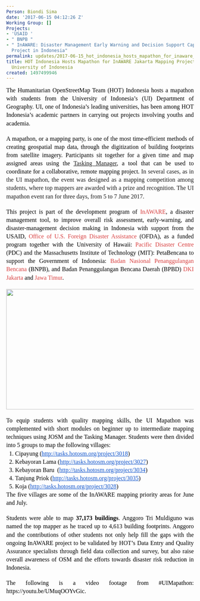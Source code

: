 ```yaml
---
Person: Biondi Sima
date: '2017-06-15 04:12:26 Z'
Working Group: []
Projects:
- 'USAID '
- " BNPB "
- " InAWARE: Disaster Management Early Warning and Decision Support Capacity Enhancement
  Project in Indonesia"
permalink: updates/2017-06-15_hot_indonesia_hosts_mapathon_for_inaware_jakarta_mapping_project_with__the_unive
title: HOT Indonesia Hosts Mapathon for InAWARE Jakarta Mapping Project with  the
  University of Indonesia
created: 1497499946
---
```

<p style="line-height: 1.38; margin-top: 0pt; margin-bottom: 0pt; text-align: justify;" dir="ltr"><span style="font-size: 12pt; font-family: 'Times New Roman'; color: #000000; background-color: transparent; font-weight: 400; font-style: normal; font-variant: normal; text-decoration: none; vertical-align: baseline; white-space: pre-wrap;">The Humanitarian OpenStreetMap Team (HOT) Indonesia hosts a mapathon with students from the University of Indonesia’s (UI) Department of Geography. UI, one of Indonesia’s leading universities, has been among HOT Indonesia’s academic partners in carrying out projects involving youths and academia.</span></p><p style="line-height: 1.38; margin-top: 0pt; margin-bottom: 0pt; text-align: justify;" dir="ltr">&nbsp;</p><p style="line-height: 1.38; margin-top: 0pt; margin-bottom: 0pt; text-align: justify;" dir="ltr"><span style="font-size: 12pt; font-family: 'Times New Roman'; color: #000000; background-color: transparent; font-weight: 400; font-style: normal; font-variant: normal; text-decoration: none; vertical-align: baseline; white-space: pre-wrap;">A mapathon, or a mapping party, is one of the most time-efficient methods of creating geospatial map data, through the digitization of building footprints from satellite imagery. Participants sit together for a given time and map assigned areas using the <a href="tasks.hotosm.org" target="_blank">Tasking Manager</a>, a tool that can be used to coordinate for a collaborative, remote mapping project.</span><span style="font-family: 'Times New Roman'; font-size: 12pt; font-style: normal; font-variant-caps: normal; white-space: pre-wrap; background-color: transparent;"> In several cases, as in the UI mapathon, the event was designed as a mapping competition among students, where top mappers are awarded with a prize and recognition. The UI mapathon event ran for three days, from 5 to 7 June 2017. </span></p><p style="line-height: 1.38; margin-top: 0pt; margin-bottom: 0pt; text-align: justify;" dir="ltr">&nbsp;</p><p style="line-height: 1.38; margin-top: 0pt; margin-bottom: 0pt; text-align: justify;" dir="ltr"><span style="font-size: 12pt; font-family: 'Times New Roman'; color: #000000; background-color: transparent; font-weight: 400; font-style: normal; font-variant: normal; text-decoration: none; vertical-align: baseline; white-space: pre-wrap;">This project is part of </span><span style="font-size: 12pt; font-family: 'Times New Roman'; color: #000000; background-color: #ffffff; font-weight: 400; font-style: normal; font-variant: normal; text-decoration: none; vertical-align: baseline; white-space: pre-wrap;">the development program of </span><a style="text-decoration: none;" href="http://inaware.bnpb.go.id/inaware/"><span style="font-size: 12pt; font-family: 'Times New Roman'; color: #d73f3f; background-color: transparent; font-weight: 400; font-style: normal; font-variant: normal; text-decoration: none; vertical-align: baseline; white-space: pre-wrap;">InAWARE</span></a><span style="font-size: 12pt; font-family: 'Times New Roman'; color: #000000; background-color: #ffffff; font-weight: 400; font-style: normal; font-variant: normal; text-decoration: none; vertical-align: baseline; white-space: pre-wrap;">, a disaster management tool, to improve overall risk assessment, early-warning, and disaster-management decision making in Indonesia with support from the USAID, </span><a style="text-decoration: none;" href="https://www.usaid.gov/who-we-are/organization/bureaus/bureau-democracy-conflict-and-humanitarian-assistance/office-us"><span style="font-size: 12pt; font-family: 'Times New Roman'; color: #d73f3f; background-color: #ffffff; font-weight: 400; font-style: normal; font-variant: normal; text-decoration: none; vertical-align: baseline; white-space: pre-wrap;">Office of U.S. Foreign Disaster Assistance</span></a><span style="font-size: 12pt; font-family: 'Times New Roman'; color: #000000; background-color: #ffffff; font-weight: 400; font-style: normal; font-variant: normal; text-decoration: none; vertical-align: baseline; white-space: pre-wrap;"> (OFDA), as a funded program together with the University of Hawaii: </span><a style="text-decoration: none;" href="http://www.pdc.org/"><span style="font-size: 12pt; font-family: 'Times New Roman'; color: #d73f3f; background-color: #ffffff; font-weight: 400; font-style: normal; font-variant: normal; text-decoration: none; vertical-align: baseline; white-space: pre-wrap;">Pacific Disaster Centre</span></a><span style="font-size: 12pt; font-family: 'Times New Roman'; color: #000000; background-color: #ffffff; font-weight: 400; font-style: normal; font-variant: normal; text-decoration: none; vertical-align: baseline; white-space: pre-wrap;"> (PDC) and the Massachusetts Institute of Technology (MIT): PetaBencana to support the Government of Indonesia: </span><a style="text-decoration: none;" href="http://www.bnpb.go.id/"><span style="font-size: 12pt; font-family: 'Times New Roman'; color: #d73f3f; background-color: #ffffff; font-weight: 400; font-style: normal; font-variant: normal; text-decoration: none; vertical-align: baseline; white-space: pre-wrap;">Badan Nasional Penanggulangan Bencana</span></a><span style="font-size: 12pt; font-family: 'Times New Roman'; color: #000000; background-color: #ffffff; font-weight: 400; font-style: normal; font-variant: normal; text-decoration: none; vertical-align: baseline; white-space: pre-wrap;"> (BNPB), and Badan Penanggulangan Bencana Daerah (BPBD) </span><a style="text-decoration: none;" href="http://bpbd.jakarta.go.id/"><span style="font-size: 12pt; font-family: 'Times New Roman'; color: #d73f3f; background-color: #ffffff; font-weight: 400; font-style: normal; font-variant: normal; text-decoration: none; vertical-align: baseline; white-space: pre-wrap;">DKI Jakarta</span></a><span style="font-size: 12pt; font-family: 'Times New Roman'; color: #000000; background-color: #ffffff; font-weight: 400; font-style: normal; font-variant: normal; text-decoration: none; vertical-align: baseline; white-space: pre-wrap;"> and </span><a style="text-decoration: none;" href="http://bpbd.jatimprov.go.id/"><span style="font-size: 12pt; font-family: 'Times New Roman'; color: #d73f3f; background-color: #ffffff; font-weight: 400; font-style: normal; font-variant: normal; text-decoration: none; vertical-align: baseline; white-space: pre-wrap;">Jawa Timur</span></a><span style="font-size: 12pt; font-family: 'Times New Roman'; color: #000000; background-color: #ffffff; font-weight: 400; font-style: normal; font-variant: normal; text-decoration: none; vertical-align: baseline; white-space: pre-wrap;">.</span></p><p style="line-height: 1.38; margin-top: 0pt; margin-bottom: 0pt; text-align: justify;" dir="ltr">&nbsp;</p><p style="line-height: 1.38; margin-top: 0pt; margin-bottom: 0pt; text-align: center;" dir="ltr"><span style="font-size: 12pt; font-family: 'Times New Roman'; color: #000000; background-color: transparent; font-weight: 400; font-style: normal; font-variant: normal; text-decoration: none; vertical-align: baseline; white-space: pre-wrap;"><img style="border: none; transform: rotate(0.00rad); -webkit-transform: rotate(0.00rad);" src="https://lh6.googleusercontent.com/SyTKpvusMDQW6NATssgStYYalfkN4_qBK8udGUZ4_XnRfEcRdssDep1HRqvflIY57tA0nf2NYZcb2VQnLJVYPDQ4tjP5d-_2sSTzJH78RCOPHs7N4WzlFO_fkTDyOg3cw8CGiR1n" alt="" width="569" height="323"></span></p><p style="line-height: 1.38; margin-top: 0pt; margin-bottom: 0pt; text-align: justify;" dir="ltr">&nbsp;</p><p style="line-height: 1.38; margin-top: 0pt; margin-bottom: 0pt; text-align: justify;" dir="ltr"><span style="font-size: 12pt; font-family: 'Times New Roman'; color: #000000; background-color: transparent; font-weight: 400; font-style: normal; font-variant: normal; text-decoration: none; vertical-align: baseline; white-space: pre-wrap;">To equip students with quality mapping skills, the UI Mapathon was complemented with short modules on beginner up to intermediate mapping techniques using JOSM and the Tasking Manager. Students were then divided into 5 groups to map the following villages: </span></p><ol style="margin-top: 0pt; margin-bottom: 0pt;"><li style="list-style-type: decimal; font-size: 12pt; font-family: 'Times New Roman'; color: #000000; background-color: transparent; font-weight: 400; font-style: normal; font-variant: normal; text-decoration: none; vertical-align: baseline;" dir="ltr"><p style="line-height: 1.38; margin-top: 0pt; margin-bottom: 0pt; text-align: justify;" dir="ltr"><span style="font-size: 12pt; font-family: 'Times New Roman'; color: #000000; background-color: transparent; font-weight: 400; font-style: normal; font-variant: normal; text-decoration: none; vertical-align: baseline; white-space: pre-wrap;">Cipayung (</span><a style="text-decoration: none;" href="http://tasks.hotosm.org/project/3018"><span style="font-size: 12pt; font-family: 'Times New Roman'; color: #1155cc; background-color: transparent; font-weight: 400; font-style: normal; font-variant: normal; text-decoration: underline; vertical-align: baseline; white-space: pre-wrap;">http://tasks.hotosm.org/project/3018</span></a><span style="font-size: 12pt; font-family: 'Times New Roman'; color: #000000; background-color: transparent; font-weight: 400; font-style: normal; font-variant: normal; text-decoration: none; vertical-align: baseline; white-space: pre-wrap;">)</span></p></li><li style="list-style-type: decimal; font-size: 12pt; font-family: 'Times New Roman'; color: #000000; background-color: transparent; font-weight: 400; font-style: normal; font-variant: normal; text-decoration: none; vertical-align: baseline;" dir="ltr"><p style="line-height: 1.38; margin-top: 0pt; margin-bottom: 0pt; text-align: justify;" dir="ltr"><span style="font-size: 12pt; font-family: 'Times New Roman'; color: #000000; background-color: transparent; font-weight: 400; font-style: normal; font-variant: normal; text-decoration: none; vertical-align: baseline; white-space: pre-wrap;">Kebayoran Lama (</span><a style="text-decoration: none;" href="http://tasks.hotosm.org/project/3027"><span style="font-size: 12pt; font-family: 'Times New Roman'; color: #1155cc; background-color: transparent; font-weight: 400; font-style: normal; font-variant: normal; text-decoration: underline; vertical-align: baseline; white-space: pre-wrap;">http://tasks.hotosm.org/project/3027</span></a><span style="font-size: 12pt; font-family: 'Times New Roman'; color: #000000; background-color: transparent; font-weight: 400; font-style: normal; font-variant: normal; text-decoration: none; vertical-align: baseline; white-space: pre-wrap;">)</span></p></li><li style="list-style-type: decimal; font-size: 12pt; font-family: 'Times New Roman'; color: #000000; background-color: transparent; font-weight: 400; font-style: normal; font-variant: normal; text-decoration: none; vertical-align: baseline;" dir="ltr"><p style="line-height: 1.38; margin-top: 0pt; margin-bottom: 0pt; text-align: justify;" dir="ltr"><span style="font-size: 12pt; font-family: 'Times New Roman'; color: #000000; background-color: transparent; font-weight: 400; font-style: normal; font-variant: normal; text-decoration: none; vertical-align: baseline; white-space: pre-wrap;">Kebayoran Baru &nbsp;(</span><a style="text-decoration: none;" href="http://tasks.hotosm.org/project/3034"><span style="font-size: 12pt; font-family: 'Times New Roman'; color: #1155cc; background-color: transparent; font-weight: 400; font-style: normal; font-variant: normal; text-decoration: underline; vertical-align: baseline; white-space: pre-wrap;">http://tasks.hotosm.org/project/3034</span></a><span style="font-size: 12pt; font-family: 'Times New Roman'; color: #000000; background-color: transparent; font-weight: 400; font-style: normal; font-variant: normal; text-decoration: none; vertical-align: baseline; white-space: pre-wrap;">) </span></p></li><li style="list-style-type: decimal; font-size: 12pt; font-family: 'Times New Roman'; color: #000000; background-color: transparent; font-weight: 400; font-style: normal; font-variant: normal; text-decoration: none; vertical-align: baseline;" dir="ltr"><p style="line-height: 1.38; margin-top: 0pt; margin-bottom: 0pt; text-align: justify;" dir="ltr"><span style="font-size: 12pt; font-family: 'Times New Roman'; color: #000000; background-color: transparent; font-weight: 400; font-style: normal; font-variant: normal; text-decoration: none; vertical-align: baseline; white-space: pre-wrap;">Tanjung Priok (</span><a style="text-decoration: none;" href="http://tasks.hotosm.org/project/3035"><span style="font-size: 12pt; font-family: 'Times New Roman'; color: #1155cc; background-color: transparent; font-weight: 400; font-style: normal; font-variant: normal; text-decoration: underline; vertical-align: baseline; white-space: pre-wrap;">http://tasks.hotosm.org/project/3035</span></a><span style="font-size: 12pt; font-family: 'Times New Roman'; color: #000000; background-color: transparent; font-weight: 400; font-style: normal; font-variant: normal; text-decoration: none; vertical-align: baseline; white-space: pre-wrap;">) </span></p></li><li style="list-style-type: decimal; font-size: 12pt; font-family: 'Times New Roman'; color: #000000; background-color: transparent; font-weight: 400; font-style: normal; font-variant: normal; text-decoration: none; vertical-align: baseline;" dir="ltr"><p style="line-height: 1.38; margin-top: 0pt; margin-bottom: 0pt; text-align: justify;" dir="ltr"><span style="font-size: 12pt; font-family: 'Times New Roman'; color: #000000; background-color: transparent; font-weight: 400; font-style: normal; font-variant: normal; text-decoration: none; vertical-align: baseline; white-space: pre-wrap;">Koja (</span><a style="text-decoration: none;" href="http://tasks.hotosm.org/project/3028"><span style="font-size: 12pt; font-family: 'Times New Roman'; color: #1155cc; background-color: transparent; font-weight: 400; font-style: normal; font-variant: normal; text-decoration: underline; vertical-align: baseline; white-space: pre-wrap;">http://tasks.hotosm.org/project/3028</span></a><span style="font-size: 12pt; font-family: 'Times New Roman'; color: #000000; background-color: transparent; font-weight: 400; font-style: normal; font-variant: normal; text-decoration: none; vertical-align: baseline; white-space: pre-wrap;">) </span></p></li></ol><p style="line-height: 1.38; margin-top: 0pt; margin-bottom: 0pt; text-align: justify;" dir="ltr"><span style="font-size: 12pt; font-family: 'Times New Roman'; color: #000000; background-color: transparent; font-weight: 400; font-style: normal; font-variant: normal; text-decoration: none; vertical-align: baseline; white-space: pre-wrap;">The five villages are some of the InAWARE mapping priority areas for June and July. </span></p><p style="line-height: 1.38; margin-top: 0pt; margin-bottom: 0pt; text-align: justify;" dir="ltr">&nbsp;</p><p style="line-height: 1.38; margin-top: 0pt; margin-bottom: 0pt; text-align: justify;" dir="ltr"><span style="font-size: 12pt; font-family: 'Times New Roman'; color: #000000; background-color: transparent; font-weight: 400; font-style: normal; font-variant: normal; text-decoration: none; vertical-align: baseline; white-space: pre-wrap;">Students were able to map</span><span style="font-size: 12pt; font-family: 'Times New Roman'; color: #000000; background-color: transparent; font-weight: bold; font-style: normal; font-variant: normal; text-decoration: none; vertical-align: baseline; white-space: pre-wrap;"> 37,173 buildings</span><span style="font-size: 12pt; font-family: 'Times New Roman'; color: #000000; background-color: transparent; font-weight: 400; font-style: normal; font-variant: normal; text-decoration: none; vertical-align: baseline; white-space: pre-wrap;">. Anggoro Tri Muldiguno was named the top mapper as he traced up to 4,613 building footprints. Anggoro and the contributions of other students not only help fill the gaps with the ongoing InAWARE project to be validated by HOT’s Data Entry and Quality Assurance specialists through field data collection and survey, but also raise overall awareness of OSM and the efforts towards disaster risk reduction in Indonesia.</span></p><p style="line-height: 1.38; margin-top: 0pt; margin-bottom: 0pt; text-align: justify;" dir="ltr">&nbsp;</p><p style="line-height: 1.38; margin-top: 0pt; margin-bottom: 0pt; text-align: justify;" dir="ltr"><span style="font-size: 12pt; font-family: 'Times New Roman'; color: #000000; background-color: transparent; font-weight: 400; font-style: normal; font-variant: normal; text-decoration: none; vertical-align: baseline; white-space: pre-wrap;">The following is a video footage from #UIMapathon: https://youtu.be/UMuqOOYvGic.</span></p>
